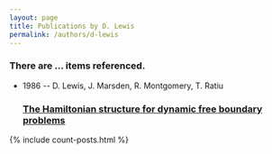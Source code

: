 ```yaml
---
layout: page
title: Publications by D. Lewis
permalink: /authors/d-lewis
---
```


<h3 id="number-posts">There are ... items referenced.</h3>
<ul class="post-list">
<li><span class='post-meta'>1986 -- D. Lewis, J. Marsden, R. Montgomery, T. Ratiu</span><h3><a class='post-link' href="{{ site.baseurl }}/the-hamiltonian-structure-for-dynamic-free-boundary-problems">The Hamiltonian structure for dynamic free boundary problems</a></h3></li>

</ul>
{% include count-posts.html %}
